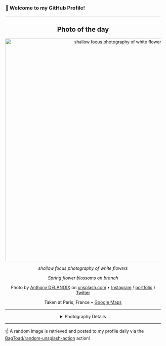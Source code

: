 ### 👋 Welcome to my GitHub Profile!

----
<div align="center">

## Photo of the day
  
  <a href="https://unsplash.com/photos/shallow-focus-photography-of-white-flowers-urUdKCxsTUI"><img width="720" src="https://images.unsplash.com/photo-1489537235181-fc05daed5805?crop=entropy&cs=tinysrgb&fit=max&fm=jpg&ixid=M3w1OTQ0OTd8MHwxfHJhbmRvbXx8fHx8fHx8fDE3NDUzMDIyMTd8&ixlib=rb-4.0.3&q=80&w=1080" alt="shallow focus photography of white flowers"></a>
  
  <em>shallow focus photography of white flowers</em>
  
  <em>Spring flower blossoms on branch</em>

  Photo by [Anthony DELANOIX](http://instagram.com/amour.etc) on [unsplash.com](https://unsplash.com/) • [Instagram](https://instagram.com/amour.etc) / [portfolio](http://instagram.com/amour.etc) / [Twitter](https://twitter.com/anthonydelanoix)
  
  Taken at Paris, France • [Google Maps](https://www.google.com/maps/search/?api=1&query=48.856614,2.35222190000002)
  
  ---
  
<details>
<summary>Photography Details</summary>
  
| Parameter     | Value |
| ------------- | ----- |
| Camera Model  | Canon EOS 5D Mark IV |
| Exposure Time | 1/2500 |
| Aperture      | 1.4 |
| Focal Length  | 50.0 |
| ISO           | 100 |
| Location      | Paris, France (France) |
| Coordinates   | Latitude 48.856614, Longitude 2.35222190000002 |

</details>

</div>

----

☝️ A random image is retrieved and posted to my profile daily via the [BagToad/random-unsplash-action](https://github.com/BagToad/random-unsplash-action) action!

